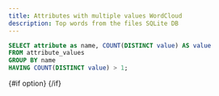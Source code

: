 ```yaml
---
title: Attributes with multiple values WordCloud
description: Top words from the files SQLite DB
---
```


```sql wc
SELECT attribute as name, COUNT(DISTINCT value) AS value
FROM attribute_values
GROUP BY name
HAVING COUNT(DISTINCT value) > 1;
```

<script lang="ts">   
  /* No context="module" block, so only one scope exists */
 

  let option;             // ECharts config (reactive)

  onMount(async () => {
    // Register the word-cloud series on the client only
    await import('echarts-wordcloud');
    console.log('[wordcloud] plug-in loaded');

    option = {
      backgroundColor: 'transparent',
      tooltip: { show: true },
      series: [{
        type: 'wordCloud',
        shape: 'circle',
        gridSize: 8,
        sizeRange: [14, 60],
        rotationRange: [-90, 90],
        textStyle: {
          fontFamily: 'sans-serif',
          color() {
            const r = Math.round(Math.random() * 160);
            const g = Math.round(Math.random() * 160);
            const b = Math.round(Math.random() * 160);
            return `rgb(${r},${g},${b})`;
          },
          emphasis: { shadowBlur: 10, shadowColor: '#333' }
        },
        data: [...wc]
      }]
    };
  });
</script>

{#if option}
  <ECharts config={option} />
{/if}
